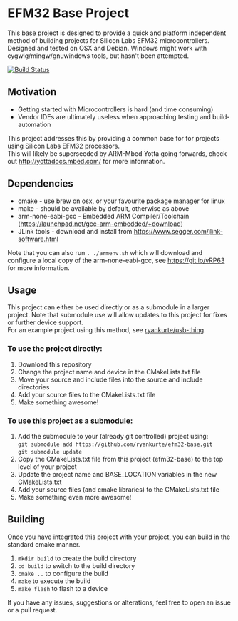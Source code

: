 # EFM32 Base Project

This base project is designed to provide a quick and platform independent method of building projects for Silicon Labs EFM32 microcontrollers.
Designed and tested on OSX and Debian. Windows might work with cygwig/mingw/gnuwindows tools, but hasn't been attempted.

[![Build Status](https://travis-ci.org/ryankurte/efm32-base.svg)](https://travis-ci.org/ryankurte/efm32-base)

## Motivation
 - Getting started with Microcontrollers is hard (and time consuming)
 - Vendor IDEs are ultimately useless when approaching testing and build-automation

This project addresses this by providing a common base for for projects using Silicon Labs EFM32 processors.  
This will likely be superseeded by ARM-Mbed Yotta going forwards, check out http://yottadocs.mbed.com/ for more information.

## Dependencies
 - cmake - use brew on osx, or your favourite package manager for linux
 - make - should be available by default, otherwise as above
 - arm-none-eabi-gcc - Embedded ARM Compiler/Toolchain (https://launchpad.net/gcc-arm-embedded/+download)
 - JLink tools - download and install from https://www.segger.com/jlink-software.html

Note that you can also run `. ./armenv.sh` which will download and configure a local copy of the arm-none-eabi-gcc, see https://git.io/vRP63 for more information.

## Usage

This project can either be used directly or as a submodule in a larger project.
Note that submodule use will allow updates to this project for fixes or further device support.  
For an example project using this method, see [ryankurte/usb-thing](https://github.com/ryankurte/usb-thing).

### To use the project directly:

1. Download this repository
2. Change the project name and device in the CMakeLists.txt file
3. Move your source  and include files into the source and include directories
4. Add your source files to the CMakeLists.txt file
5. Make something awesome!

### To use this project as a submodule:

1. Add the submodule to your (already git controlled) project using:  
   `git submodule add https://github.com/ryankurte/efm32-base.git`  
   `git submodule update`  
2. Copy the CMakeLists.txt file from this project (efm32-base) to the top level of your project
3. Update the project name and BASE_LOCATION variables in the new CMakeLists.txt
4. Add your source files (and cmake libraries) to the CMakeLists.txt file
5. Make something even more awesome!

## Building
Once you have integrated this project with your project, you can build in the standard cmake manner.

1. `mkdir build` to create the build directory
2. `cd build` to switch to the build directory
3. `cmake ..` to configure the build
4. `make` to execute the build
5. `make flash` to flash to a device

If you have any issues, suggestions or alterations, feel free to open an issue or a pull request.
